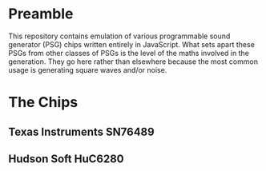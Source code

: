 # Preamble

This repository contains emulation of various programmable sound generator (PSG) chips written entirely in JavaScript. What sets apart these PSGs from other classes of PSGs is the level of the maths involved in the generation. They go here rather than elsewhere because the most common usage is generating square waves and/or noise.

# The Chips

## Texas Instruments SN76489

## Hudson Soft HuC6280
